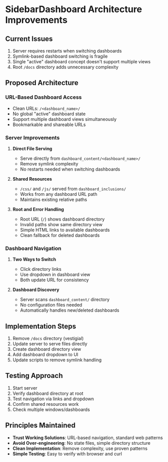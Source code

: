 # SidebarDashboard Architecture Improvements

## Current Issues
1. Server requires restarts when switching dashboards
2. Symlink-based dashboard switching is fragile
3. Single "active" dashboard concept doesn't support multiple views
4. Root `/docs` directory adds unnecessary complexity

## Proposed Architecture

### URL-Based Dashboard Access
- Clean URLs: `/<dashboard_name>/`
- No global "active" dashboard state
- Support multiple dashboard views simultaneously
- Bookmarkable and shareable URLs

### Server Improvements
1. **Direct File Serving**
   - Serve directly from `dashboard_content/<dashboard_name>/`
   - Remove symlink complexity
   - No restarts needed when switching dashboards

2. **Shared Resources**
   - `/css/` and `/js/` served from `dashboard_inclusions/`
   - Works from any dashboard URL path
   - Maintains existing relative paths

3. **Root and Error Handling**
   - Root URL (`/`) shows dashboard directory
   - Invalid paths show same directory view
   - Simple HTML links to available dashboards
   - Clean fallback for deleted dashboards

### Dashboard Navigation
1. **Two Ways to Switch**
   - Click directory links
   - Use dropdown in dashboard view
   - Both update URL for consistency

2. **Dashboard Discovery**
   - Server scans `dashboard_content/` directory
   - No configuration files needed
   - Automatically handles new/deleted dashboards

## Implementation Steps
1. Remove `/docs` directory (vestigial)
2. Update server to serve files directly
3. Create dashboard directory view
4. Add dashboard dropdown to UI
5. Update scripts to remove symlink handling

## Testing Approach
1. Start server
2. Verify dashboard directory at root
3. Test navigation via links and dropdown
4. Confirm shared resources work
5. Check multiple windows/dashboards

## Principles Maintained
- **Trust Working Solutions**: URL-based navigation, standard web patterns
- **Avoid Over-engineering**: No state files, simple directory structure
- **Clean Implementation**: Remove complexity, use proven patterns
- **Simple Testing**: Easy to verify with browser and curl
